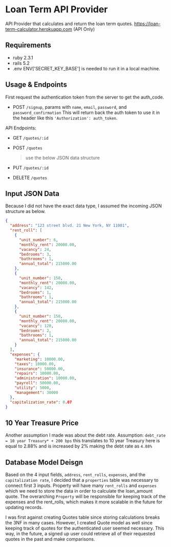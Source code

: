 # Loan Term API Provider

API Provider that calculates and return the loan term quotes.
https://loan-term-calculator.herokuapp.com (API Only)

## Requirements

* ruby 2.3.1
* rails 5.2
* .env ENV['SECRET_KEY_BASE'] is needed to run it in a local machine.

## Usage & Endpoints

First request the authentication token from the server to get the auth_code.

* POST `/signup`, params with `name`, `email`, `password`, and `password_confirmation`
This will return back the auth token to use it in the header like this
`'Authorization': auth_token`.

API Endpoints:

* GET `/quotes/:id`

* POST `/quotes`
    > use the below JSON data structure

* PUT `/quotes/:id`

* DELETE `/quotes`

## Input JSON Data

Because I did not have the exact data type, I assumed the incoming JSON structure as below.

```json
{
  "address": "123 street blvd. 21 New York, NY 11001",
  "rent_roll": [
    {
      "unit_number": 6,
      "monthly_rent": 20000.00,
      "vacancy": 24,
      "bedrooms": 3,
      "bathrooms": 1,
      "annual_total": 215000.00
    },
    {
      "unit_number": 150,
      "monthly_rent": 20000.00,
      "vacancy": 142,
      "bedrooms": 1,
      "bathrooms": 1,
      "annual_total": 215000.00
    },
    {
      "unit_number": 150,
      "monthly_rent": 20000.00,
      "vacancy": 120,
      "bedrooms": 2,
      "bathrooms": 1,
      "annual_total": 215000.00
    }
  ],
  "expenses": {
    "marketing": 10000.00,
    "taxes": 10000.00,
    "insurance": 50000.00,
    "repairs": 10000.00,
    "administration": 10000.00,
    "payroll": 50000.00,
    "utility": 5000,
    "management": 30000
  },
  "capitalization_rate": 0.07
}
```

## 10 Year Treasure Price

Another assumption I made was about the debt rate.
Assumption: `debt_rate = 10 year Treasury* + 200 bps`
this translates to 10 year Treasury here is equal to 2.88% and is increased by 2% making the debt rate as `4.88%`

## Database Model Deisgn

Based on the 4 input fields, `address`, `rent_rolls`, `expenses`, and the `capitalization rate`, I decided that a `properties` table was necessary to connect first 3 inputs. Property will have many `rent_rolls` and `expenses` which we need to store the data in order to calculate the loan_amount quote. The overarching `Property` will be responsible for keeping track of the expenses and the rent_rolls, which makes it more scalable in the future for updating records.

I was first against creating Quotes table since storing calculations breaks the 3NF in many cases. However, I created Quote model as well since keeping track of quotes for the authenticated user seemed necessary. This way, in the future, a signed up user could retrieve all of their requested quotes in the past and make comparisons.
